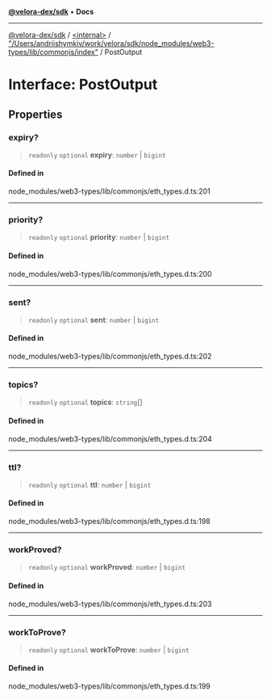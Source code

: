 [**@velora-dex/sdk**](../../../../README.md) • **Docs**

***

[@velora-dex/sdk](../../../../globals.md) / [\<internal\>](../../../README.md) / ["/Users/andriishymkiv/work/velora/sdk/node\_modules/web3-types/lib/commonjs/index"](../README.md) / PostOutput

# Interface: PostOutput

## Properties

### expiry?

> `readonly` `optional` **expiry**: `number` \| `bigint`

#### Defined in

node\_modules/web3-types/lib/commonjs/eth\_types.d.ts:201

***

### priority?

> `readonly` `optional` **priority**: `number` \| `bigint`

#### Defined in

node\_modules/web3-types/lib/commonjs/eth\_types.d.ts:200

***

### sent?

> `readonly` `optional` **sent**: `number` \| `bigint`

#### Defined in

node\_modules/web3-types/lib/commonjs/eth\_types.d.ts:202

***

### topics?

> `readonly` `optional` **topics**: `string`[]

#### Defined in

node\_modules/web3-types/lib/commonjs/eth\_types.d.ts:204

***

### ttl?

> `readonly` `optional` **ttl**: `number` \| `bigint`

#### Defined in

node\_modules/web3-types/lib/commonjs/eth\_types.d.ts:198

***

### workProved?

> `readonly` `optional` **workProved**: `number` \| `bigint`

#### Defined in

node\_modules/web3-types/lib/commonjs/eth\_types.d.ts:203

***

### workToProve?

> `readonly` `optional` **workToProve**: `number` \| `bigint`

#### Defined in

node\_modules/web3-types/lib/commonjs/eth\_types.d.ts:199
